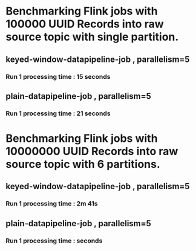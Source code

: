 # Benchmarking Flink jobs with 100000 UUID Records into raw source topic with single partition.

## keyed-window-datapipeline-job , parallelism=5
### Run 1 processing time : 15 seconds


## plain-datapipeline-job , parallelism=5
### Run 1 processing time : 21 seconds


# Benchmarking Flink jobs with 10000000 UUID Records into raw source topic with 6 partitions.

## keyed-window-datapipeline-job , parallelism=5
### Run 1 processing time :  2m 41s


## plain-datapipeline-job , parallelism=5
### Run 1 processing time :  seconds